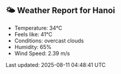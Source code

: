 <!-- WEATHER-START -->
## 🌤 Weather Report for Hanoi

- Temperature: 34°C
- Feels like: 41°C
- Conditions: overcast clouds
- Humidity: 65%
- Wind Speed: 2.39 m/s

Last updated: 2025-08-11 04:48:41 UTC
<!-- WEATHER-END -->
